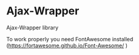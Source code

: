 Ajax-Wrapper
============

Ajax-Wrapper library

To work properly you need FontAwesome installed (https://fortawesome.github.io/Font-Awesome/ )
